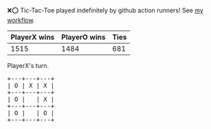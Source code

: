 :x::o: Tic-Tac-Toe played indefinitely by github action runners! See [my workflow](.github/workflows/play.yaml).

|PlayerX wins|PlayerO wins|Ties|
|-|-|-|
|1515|1484|681|

PlayerX's turn.

<pre>
+---+---+---+
| O | X | X |
+---+---+---+
| O |   | X |
+---+---+---+
| O |   | O |
+---+---+---+
</pre>